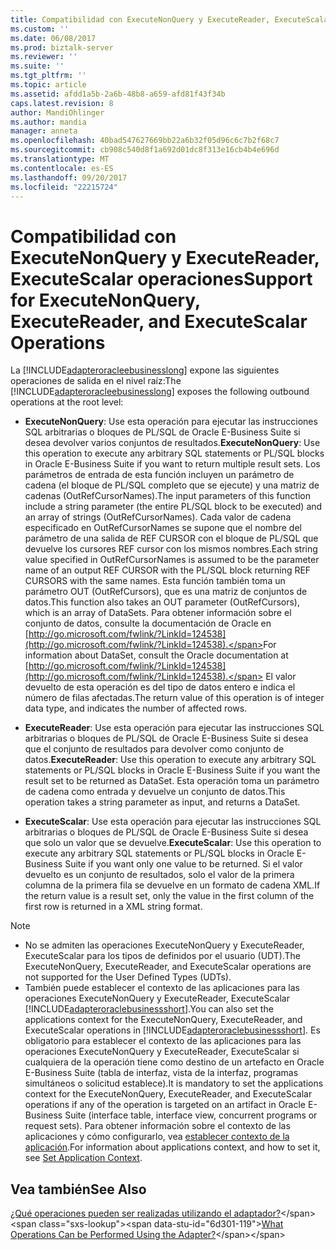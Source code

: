 ```yaml
---
title: Compatibilidad con ExecuteNonQuery y ExecuteReader, ExecuteScalar operaciones | Documentos de Microsoft
ms.custom: ''
ms.date: 06/08/2017
ms.prod: biztalk-server
ms.reviewer: ''
ms.suite: ''
ms.tgt_pltfrm: ''
ms.topic: article
ms.assetid: afdd1a5b-2a6b-48b8-a659-afd81f43f34b
caps.latest.revision: 8
author: MandiOhlinger
ms.author: mandia
manager: anneta
ms.openlocfilehash: 40bad547627669bb22a6b32f05d96c6c7b2f68c7
ms.sourcegitcommit: cb908c540d8f1a692d01dc8f313e16cb4b4e696d
ms.translationtype: MT
ms.contentlocale: es-ES
ms.lasthandoff: 09/20/2017
ms.locfileid: "22215724"
---
```

# <a name="support-for-executenonquery-executereader-and-executescalar-operations"></a><span data-ttu-id="6d301-102">Compatibilidad con ExecuteNonQuery y ExecuteReader, ExecuteScalar operaciones</span><span class="sxs-lookup"><span data-stu-id="6d301-102">Support for ExecuteNonQuery, ExecuteReader, and ExecuteScalar Operations</span></span>
<span data-ttu-id="6d301-103">La [!INCLUDE[adapteroracleebusinesslong](../../includes/adapteroracleebusinesslong-md.md)] expone las siguientes operaciones de salida en el nivel raíz:</span><span class="sxs-lookup"><span data-stu-id="6d301-103">The [!INCLUDE[adapteroracleebusinesslong](../../includes/adapteroracleebusinesslong-md.md)] exposes the following outbound operations at the root level:</span></span>  
  
-   <span data-ttu-id="6d301-104">**ExecuteNonQuery**: Use esta operación para ejecutar las instrucciones SQL arbitrarias o bloques de PL/SQL de Oracle E-Business Suite si desea devolver varios conjuntos de resultados.</span><span class="sxs-lookup"><span data-stu-id="6d301-104">**ExecuteNonQuery**: Use this operation to execute any arbitrary SQL statements or PL/SQL blocks in Oracle E-Business Suite if you want to return multiple result sets.</span></span> <span data-ttu-id="6d301-105">Los parámetros de entrada de esta función incluyen un parámetro de cadena (el bloque de PL/SQL completo que se ejecute) y una matriz de cadenas (OutRefCursorNames).</span><span class="sxs-lookup"><span data-stu-id="6d301-105">The input parameters of this function include a string parameter (the entire PL/SQL block to be executed) and an array of strings (OutRefCursorNames).</span></span> <span data-ttu-id="6d301-106">Cada valor de cadena especificado en OutRefCursorNames se supone que el nombre del parámetro de una salida de REF CURSOR con el bloque de PL/SQL que devuelve los cursores REF cursor con los mismos nombres.</span><span class="sxs-lookup"><span data-stu-id="6d301-106">Each string value specified in OutRefCursorNames is assumed to be the parameter name of an output REF CURSOR with the PL/SQL block returning REF CURSORS with the same names.</span></span> <span data-ttu-id="6d301-107">Esta función también toma un parámetro OUT (OutRefCursors), que es una matriz de conjuntos de datos.</span><span class="sxs-lookup"><span data-stu-id="6d301-107">This function also takes an OUT parameter (OutRefCursors), which is an array of DataSets.</span></span> <span data-ttu-id="6d301-108">Para obtener información sobre el conjunto de datos, consulte la documentación de Oracle en [http://go.microsoft.com/fwlink/?LinkId=124538](http://go.microsoft.com/fwlink/?LinkId=124538).</span><span class="sxs-lookup"><span data-stu-id="6d301-108">For information about DataSet, consult the Oracle documentation at [http://go.microsoft.com/fwlink/?LinkId=124538](http://go.microsoft.com/fwlink/?LinkId=124538).</span></span> <span data-ttu-id="6d301-109">El valor devuelto de esta operación es del tipo de datos entero e indica el número de filas afectadas.</span><span class="sxs-lookup"><span data-stu-id="6d301-109">The return value of this operation is of integer data type, and indicates the number of affected rows.</span></span>  
  
-   <span data-ttu-id="6d301-110">**ExecuteReader**: Use esta operación para ejecutar las instrucciones SQL arbitrarias o bloques de PL/SQL de Oracle E-Business Suite si desea que el conjunto de resultados para devolver como conjunto de datos.</span><span class="sxs-lookup"><span data-stu-id="6d301-110">**ExecuteReader**: Use this operation to execute any arbitrary SQL statements or PL/SQL blocks in Oracle E-Business Suite if you want the result set to be returned as DataSet.</span></span> <span data-ttu-id="6d301-111">Esta operación toma un parámetro de cadena como entrada y devuelve un conjunto de datos.</span><span class="sxs-lookup"><span data-stu-id="6d301-111">This operation takes a string parameter as input, and returns a DataSet.</span></span>  
  
-   <span data-ttu-id="6d301-112">**ExecuteScalar**: Use esta operación para ejecutar las instrucciones SQL arbitrarias o bloques de PL/SQL de Oracle E-Business Suite si desea que solo un valor que se devuelve.</span><span class="sxs-lookup"><span data-stu-id="6d301-112">**ExecuteScalar**: Use this operation to execute any arbitrary SQL statements or PL/SQL blocks in Oracle E-Business Suite if you want only one value to be returned.</span></span> <span data-ttu-id="6d301-113">Si el valor devuelto es un conjunto de resultados, solo el valor de la primera columna de la primera fila se devuelve en un formato de cadena XML.</span><span class="sxs-lookup"><span data-stu-id="6d301-113">If the return value is a result set, only the value in the first column of the first row is returned in a XML string format.</span></span>  
  
> [!NOTE]
>  -   <span data-ttu-id="6d301-114">No se admiten las operaciones ExecuteNonQuery y ExecuteReader, ExecuteScalar para los tipos de definidos por el usuario (UDT).</span><span class="sxs-lookup"><span data-stu-id="6d301-114">The ExecuteNonQuery, ExecuteReader, and ExecuteScalar operations are not supported for the User Defined Types (UDTs).</span></span>  
> -   <span data-ttu-id="6d301-115">También puede establecer el contexto de las aplicaciones para las operaciones ExecuteNonQuery y ExecuteReader, ExecuteScalar [!INCLUDE[adapteroraclebusinessshort](../../includes/adapteroraclebusinessshort-md.md)].</span><span class="sxs-lookup"><span data-stu-id="6d301-115">You can also set the applications context for the ExecuteNonQuery, ExecuteReader, and ExecuteScalar operations in [!INCLUDE[adapteroraclebusinessshort](../../includes/adapteroraclebusinessshort-md.md)].</span></span> <span data-ttu-id="6d301-116">Es obligatorio para establecer el contexto de las aplicaciones para las operaciones ExecuteNonQuery y ExecuteReader, ExecuteScalar si cualquiera de la operación tiene como destino de un artefacto en Oracle E-Business Suite (tabla de interfaz, vista de la interfaz, programas simultáneos o solicitud establece).</span><span class="sxs-lookup"><span data-stu-id="6d301-116">It is mandatory to set the applications context for the ExecuteNonQuery, ExecuteReader, and ExecuteScalar operations if any of the operation is targeted on an artifact in Oracle E-Business Suite (interface table, interface view, concurrent programs or request sets).</span></span> <span data-ttu-id="6d301-117">Para obtener información sobre el contexto de las aplicaciones y cómo configurarlo, vea [establecer contexto de la aplicación](../../adapters-and-accelerators/adapter-oracle-ebs/set-application-context.md).</span><span class="sxs-lookup"><span data-stu-id="6d301-117">For information about applications context, and how to set it, see [Set Application Context](../../adapters-and-accelerators/adapter-oracle-ebs/set-application-context.md).</span></span>  
  
## <a name="see-also"></a><span data-ttu-id="6d301-118">Vea también</span><span class="sxs-lookup"><span data-stu-id="6d301-118">See Also</span></span>  
 <span data-ttu-id="6d301-119">[¿Qué operaciones pueden ser realizadas utilizando el adaptador?](https://msdn.microsoft.com/library/cc185219(v=bts.10).aspx)</span><span class="sxs-lookup"><span data-stu-id="6d301-119">[What Operations Can be Performed Using the Adapter?](https://msdn.microsoft.com/library/cc185219(v=bts.10).aspx)</span></span>